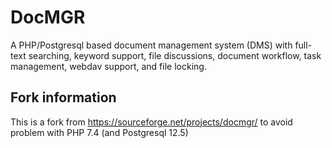 # DocMGR

A PHP/Postgresql based document management system (DMS) with full-text searching, keyword support, file discussions, document workflow, task management, webdav support, and file locking.


## Fork information

This is a fork from https://sourceforge.net/projects/docmgr/ to avoid problem with PHP 7.4 (and Postgresql 12.5)
